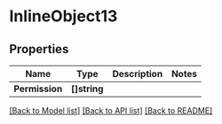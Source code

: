 # InlineObject13

## Properties

Name | Type | Description | Notes
------------ | ------------- | ------------- | -------------
**Permission** | **[]string** |  | 

[[Back to Model list]](../README.md#documentation-for-models) [[Back to API list]](../README.md#documentation-for-api-endpoints) [[Back to README]](../README.md)



